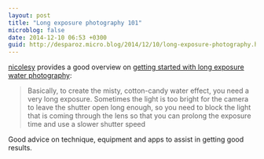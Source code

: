 ```yaml
---
layout: post
title: "Long exposure photography 101"
microblog: false
date: 2014-12-10 06:53 +0300
guid: http://desparoz.micro.blog/2014/12/10/long-exposure-photography.html
---
```

<p><a href="http://twitter.com/nicolesy">nicolesy</a> provides a good overview on <a href="http://nicolesyblog.com/2014/12/08/getting-started-long-exposure-photography-nd-filters/">getting started with long exposure water photography</a>:</p>

<blockquote>
<p>Basically, to create the misty, cotton-candy water effect, you need a very long exposure. Sometimes the light is too bright for the camera to leave the shutter open long enough, so you need to block the light that is coming through the lens so that you can prolong the exposure time and use a slower shutter speed</p>
</blockquote>

<p>Good advice on technique, equipment and apps to assist in getting good results.</p>
